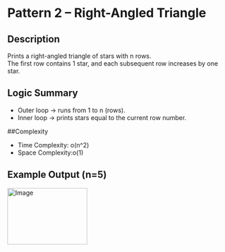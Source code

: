 # Pattern 2 – Right-Angled Triangle

## Description
Prints a right-angled triangle of stars with n rows.  
The first row contains 1 star, and each subsequent row increases by one star.

## Logic Summary
- Outer loop → runs from 1 to n (rows).
- Inner loop → prints stars equal to the current row number.

##Complexity
- Time Complexity: o(n^2)
- Space Complexity:o(1)

## Example Output (n=5)
<img width="181" height="128" alt="Image" src="https://github.com/user-attachments/assets/e3bda3f4-8e9e-4583-a727-537058a79280" />
